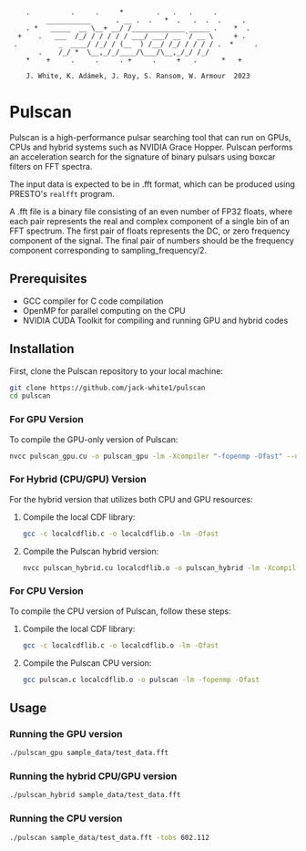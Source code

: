 ```
    .          .     .     *        .   .   .     .
         ___________      . __ .  .   *  .   .  .  .     .
    . *   _____  __ \__+ __/ /_____________ _____ .    *  .
  +    .   ___  /_/ / / / / / ___/ ___/ __ `/ __ \     + .
 .          _  ____/ /_/ / (__  ) /__/ /_/ / / / / .  *     . 
       .    /_/ *  \__,_/_/____/\___/\__,_/_/ /_/    
    *    +     .     .     . +     .     +   .      *   +

    J. White, K. Adámek, J. Roy, S. Ransom, W. Armour  2023
```

# Pulscan

Pulscan is a high-performance pulsar searching tool that can run on GPUs, CPUs and hybrid systems such as NVIDIA Grace Hopper. Pulscan performs an acceleration search for the signature of binary pulsars using boxcar filters on FFT spectra. 

The input data is expected to be in .fft format, which can be produced using PRESTO's `realfft` program.

A .fft file is a binary file consisting of an even number of FP32 floats, where each pair represents the real and complex component of a single bin of an FFT spectrum. The first pair of floats represents the DC, or zero frequency component of the signal. The final pair of numbers should be the frequency component corresponding to sampling_frequency/2.

## Prerequisites

- GCC compiler for C code compilation
- OpenMP for parallel computing on the CPU
- NVIDIA CUDA Toolkit for compiling and running GPU and hybrid codes


## Installation

First, clone the Pulscan repository to your local machine:

```bash
git clone https://github.com/jack-white1/pulscan
cd pulscan
```

### For GPU Version

To compile the GPU-only version of Pulscan:

```bash
nvcc pulscan_gpu.cu -o pulscan_gpu -lm -Xcompiler "-fopenmp -Ofast" --use_fast_math
```

### For Hybrid (CPU/GPU) Version

For the hybrid version that utilizes both CPU and GPU resources:

1. Compile the local CDF library:

   ```bash
   gcc -c localcdflib.c -o localcdflib.o -lm -Ofast
   ```

2. Compile the Pulscan hybrid version:

   ```bash
   nvcc pulscan_hybrid.cu localcdflib.o -o pulscan_hybrid -lm -Xcompiler "-fopenmp -Ofast" --use_fast_math
   ```

### For CPU Version

To compile the CPU version of Pulscan, follow these steps:

1. Compile the local CDF library:

   ```bash
   gcc -c localcdflib.c -o localcdflib.o -lm -Ofast
   ```

2. Compile the Pulscan CPU version:

   ```bash
   gcc pulscan.c localcdflib.o -o pulscan -lm -fopenmp -Ofast
   ```

## Usage

### Running the GPU version

```bash
./pulscan_gpu sample_data/test_data.fft
```

### Running the hybrid CPU/GPU version

```bash
./pulscan_hybrid sample_data/test_data.fft
```

### Running the CPU version

```bash
./pulscan sample_data/test_data.fft -tobs 602.112
```